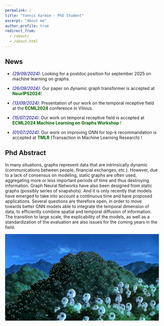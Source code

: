 ```yaml
---
permalink: /
title: "Yannis Karmim - PhD Student"
excerpt: "About me"
author_profile: true
redirect_from: 
  - /about/
  - /about.html
---
```


## News 
* *<span style="color:darkblue">(29/09/2024)</span>*: Looking for a postdoc position for september 2025 on machine learning on graphs.
* *<span style="color:darkblue">(26/09/2024)</span>*: Our paper on dynamic graph transformer is accepted at <span style="color:darkgreen">**NeurIPS2024**</span>!

* *<span style="color:darkblue">(13/09/2024)</span>*: Presentation of our work on the temporal receptive field at the <span style="color:darkgreen">**ECML2024**</span> conference in Vilnius.
* *<span style="color:darkblue">(15/07/2024)</span>*: Our work on temporal receptive field is accepted at <span style="color:darkgreen">**ECML2024 Machine Learning on Graphs Workshop**</span> ! 
* *<span style="color:darkblue">(01/07/2024)</span>*: Our work on improving GNN for top-k recommandation is accepted at <span style="color:darkgreen">**TMLR**</span> (Transaction in Machine Learning Research) !




## Phd Abstract
In many situations, graphs represent data that are intrinsically dynamic (communications between people, financial exchanges, etc.). However, due to a lack of consensus on modeling, static graphs are often used, aggregating more or less important periods of time and thus destroying information. Graph Neural Networks have also been designed from static graphs (possibly series of snapshots). And it is only recently that models have emerged to take into account a continuous time and have proposed applications. Several questions are therefore open, in order to move towards better GNN models able to integrate the temporal dimension of data, to efficiently combine spatial and temporal diffusion of information. The transition to large scale, the explicability of the models, as well as a standardization of the evaluation are also issues for the coming years in the field. 




![](/images/accueil.jpg)